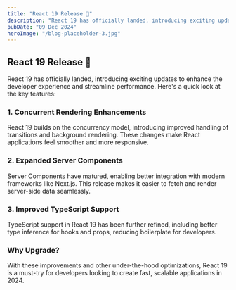 ```yaml
---
title: "React 19 Release 🚀"
description: "React 19 has officially landed, introducing exciting updates to enhance the developer experience and streamline performance."
pubDate: "09 Dec 2024"
heroImage: "/blog-placeholder-3.jpg"
---
```


## React 19 Release 🚀

React 19 has officially landed, introducing exciting updates to enhance the developer experience and streamline performance. Here's a quick look at the key features:

### 1. **Concurrent Rendering Enhancements**

React 19 builds on the concurrency model, introducing improved handling of transitions and background rendering. These changes make React applications feel smoother and more responsive.

### 2. **Expanded Server Components**

Server Components have matured, enabling better integration with modern frameworks like Next.js. This release makes it easier to fetch and render server-side data seamlessly.

### 3. **Improved TypeScript Support**

TypeScript support in React 19 has been further refined, including better type inference for hooks and props, reducing boilerplate for developers.

### Why Upgrade?

With these improvements and other under-the-hood optimizations, React 19 is a must-try for developers looking to create fast, scalable applications in 2024.
